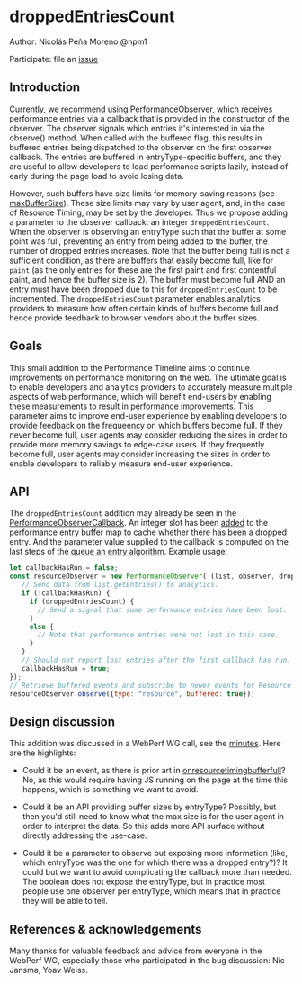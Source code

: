 # droppedEntriesCount

Author: Nicolás Peña Moreno @npm1

Participate: file an [issue](https://github.com/w3c/performance-timeline/issues/)

## Introduction

Currently, we recommend using PerformanceObserver, which receives performance entries via a callback that is provided in the constructor of the observer.
The observer signals which entries it's interested in via the observe() method.
When called with the buffered flag, this results in buffered entries being dispatched to the observer on the first observer callback.
The entries are buffered in entryType-specific buffers, and they are useful to allow developers to load performance scripts lazily, instead of early during the page load to avoid losing data.

However, such buffers have size limits for memory-saving reasons (see [maxBufferSize](https://w3c.github.io/timing-entrytypes-registry/#dfn-maxbuffersize)).
These size limits may vary by user agent, and, in the case of Resource Timing, may be set by the developer.
Thus we propose adding a parameter to the observer callback: an integer `droppedEntriesCount`.
When the observer is observing an entryType such that the buffer at some point was full, preventing an entry from being added to the buffer, the number of dropped entries increases.
Note that the buffer being full is not a sufficient condition, as there are buffers that easily become full, like for `paint` (as the only entries for these are the first paint and first contentful paint, and hence the buffer size is 2).
The buffer must become full AND an entry must have been dropped due to this for `droppedEntriesCount` to be incremented.
The `droppedEntriesCount` parameter enables analytics providers to measure how often certain kinds of buffers become full and hence provide feedback to browser vendors about the buffer sizes.

## Goals

This small addition to the Performance Timeline aims to continue improvements on performance monitoring on the web.
The ultimate goal is to enable developers and analytics providers to accurately measure multiple aspects of web performance, which will benefit end-users by enabling these measurements to result in performance improvements.
This parameter aims to improve end-user experience by enabling developers to provide feedback on the frequeency on which buffers become full.
If they never become full, user agents may consider reducing the sizes in order to provide more memory savings to edge-case users.
If they frequently become full, user agents may consider increasing the sizes in order to enable developers to reliably measure end-user experience.

## API

The `droppedEntriesCount` addition may already be seen in the [PerformanceObserverCallback](https://w3c.github.io/performance-timeline/#dom-performanceobservercallback). An integer slot has been [added](https://w3c.github.io/performance-timeline/#dfn-dropped-entries-count) to the performance entry buffer map to cache whether there has been a dropped entry. And the parameter value supplied to the callback is computed on the last steps of the [queue an entry algorithm](https://w3c.github.io/performance-timeline/#queue-a-performanceentry). Example usage:

```js
let callbackHasRun = false;
const resourceObserver = new PerformanceObserver( (list, observer, droppedEntriesCount) => {
   // Send data from list.getEntries() to analytics.
   if (!callbackHasRun) {
     if (droppedEntriesCount) {
       // Send a signal that some performance entries have been lost.
     }
     else {
       // Note that performance entries were not lost in this case.
     }
   }
   // Should not report lost entries after the first callback has run.
   callbackHasRun = true;
});
// Retrieve buffered events and subscribe to newer events for Resource Timing.
resourceObserver.observe({type: "resource", buffered: true});

```

## Design discussion

This addition was discussed in a WebPerf WG call, see the [minutes](https://docs.google.com/document/d/e/2PACX-1vQE0yblkBXaUueIEHhmtH36ccxDVmY48ivhPFNOV4m2k9mjbmRXsBWK5b39UM33ay5X8rSUw3IwuBXw/pub).
Here are the highlights:

* Could it be an event, as there is prior art in [onresourcetimingbufferfull](https://www.w3.org/TR/resource-timing-2/#dom-performance-onresourcetimingbufferfull)?
No, as this would require having JS running on the page at the time this happens, which is something we want to avoid.

* Could it be an API providing buffer sizes by entryType? Possibly, but then you'd still need to know what the max size is for the user agent in order to interpret the data.
So this adds more API surface without directly addressing the use-case.

* Could it be a parameter to observe but exposing more information (like, which entryType was the one for which there was a dropped entry?)?
It could but we want to avoid complicating the callback more than needed.
The boolean does not expose the entryType, but in practice most people use one observer per entryType, which means that in practice they will be able to tell.

## References & acknowledgements

Many thanks for valuable feedback and advice from everyone in the WebPerf WG, especially those who participated in the bug discussion: Nic Jansma, Yoav Weiss.
